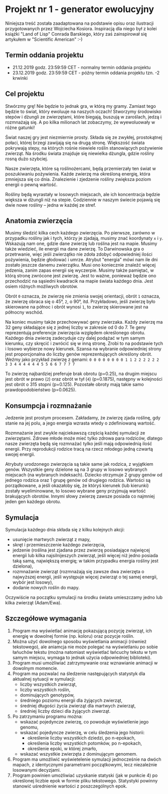 # Projekt nr 1 - generator ewolucyjny

Niniejsza treść została zaadaptowana na podstawie opisu oraz ilustracji przygotowanych przez Wojciecha Kosiora.
Inspiracją dla niego był z kolei książki "Land of Lisp" Conrada Barskiego, który zaś zainspirował się artykułem w
"Scientific American" :-)


## Termin oddania projektu

* 21.12.2019 godz. 23:59:59 CET - normalny termin oddania projektu
* 23.12.2019 godz. 23:59:59 CET - późny termin oddania projektu tzn. -2 krwinki

## Cel projektu

Stwórzmy grę! Nie będzie to jednak gra, w którą my gramy. Zamiast tego będzie
to świat, który ewoluuje na naszych oczach! Stworzymy środowisko stepów
i dżungli ze zwierzętami, które biegają, buszują w zaroślach, jedzą i rozmnażają
się. A po kilka milionach lat zobaczymy, że wyewoluowały w różne gatunki!


Świat naszej gry jest niezmiernie prosty. Składa się ze zwykłej, prostokątnej
połaci, której brzegi zawijają się na drugą stronę. Większość świata pokrywają
stepy, na których rośnie niewiele roślin stanowiących pożywienie zwierząt. Na
środku świata znajduje się niewielka dżungla, gdzie rośliny rosną dużo szybciej. 


Nasze zwierzęta, które są roślinożercami, będą przemierzały ten świat w poszukiwaniu pożywienia. Każde zwierzę ma
określoną energię, która zmniejsza się co dnia. Znalezienie i zjedzenie rośliny zwiększa poziom energii o pewną wartość.

Rośliny będą wyrastały w losowych miejscach, ale ich koncentracja będzie większa w dżungli niż na stepie. Codziennie w
naszym świecie pojawią się dwie nowe rośliny – jedna w każdej ze stref.

## Anatomia zwierzęcia

Musimy śledzić kilka cech każdego zwierzęcia. Po pierwsze, zarówno w przypadku rośliny jak i tych, którzy je zjadają,
musimy znać koordynaty `x` i `y`. Wskazują nam one, gdzie dane zwierzę lub roślina jest na mapie.  Musimy także wiedzieć,
ile energii ma dane zwierzę. To Darwinowska gra o przetrwanie, więc jeśli zwierzątko nie zdoła zdobyć odpowiedniej ilości
pożywienia, będzie głodować i umrze. Atrybut "energia" mówi nam ile dni zostało jeszcze danemu zwierzątku. Musi ono
koniecznie znaleźć więcej jedzenia, zanim zapas energii się wyczerpie.  Musimy także pamiętać, w którą stronę zwrócone
jest zwierzę. Jest to ważne, ponieważ będzie ono przechodzić na sąsiedni kwadracik na mapie świata każdego dnia. Jest
osiem różnych możliwych obrotów.


Obrót `0` oznacza, że zwierzę nie zmienia swojej orientacji, obrót `1` oznacza, że zwierzę obraca się o 45°, `2`, o 90°,
itd. Przykładowo, jeśli zwierzę było skierowane na północ i obrót wynosi `1`, to zwierzę skierowane jest na
północny wschód. 

Na koniec musimy także przechowywać geny zwierzaka. Każdy zwierzę ma 32 geny składające się z jednej liczby w zakresie od 0 do 7. 
Te geny reprezentują preferencje zwierzęcia względem określonego obrotu.  Każdego dnia zwierzę zadecyduje czy dalej
podążać w tym samym kierunku, czy skręcić i zwrócić się w inną stronę. Zrobi to na podstawie tych i losowo
wybierze nowy kierunek. Szansa na wybranie odpowiedniej strony jest proporcjonalna do liczby genów reprezentujących
określony obrót. Weźmy jako przykład zwierzę z genami:
`0 0 0 0 0 0 0 0 1 1 2 2 2 2 2 2 3 3 4 4 4 4 4 4 5 5 6 6 7 7 7 7`

To zwierzę najbardziej preferuje brak obrotu (p=0.25), na drugim miejscu jest obrót w prawo (`2`) oraz obrót w tył (`4`)
(p=0.1875), następny w kolejności jest obrót o 315 stopni (p=0.125). Pozostałe obroty mają takie samo prawdopodobieństwo (p=0.0625).

## Konsumpcja i rozmnażanie

Jedzenie jest prostym procesem. Zakładamy, że zwierzę zjada roślinę, gdy stanie na jej polu, a jego energia wzrasta
wtedy o zdefiniowaną wartość.

Rozmnażanie jest zwykle najciekawszą częścią każdej symulacji ze zwierzętami. Zdrowe młode może mieć tylko zdrowa para
rodziców, dlatego nasze zwierzęta będą się rozmnażać tylko jeśli mają odpowiednią ilość energii. Przy reprodukcji
rodzice tracą na rzecz młodego jedną czwartą swojej energii. 


Atrybuty urodzonego zwierzęcia są takie same jak rodzica, z wyjątkiem genów. Wszystkie geny dzielone są na 3 grupy w
losowo wybranych miejscach (na wybranych indeksach). Dziecko otrzymuje 2 grupy genów od jednego rodzica oraz 1 grupę
genów od drugiego rodzica. Wartości są porządkowane, a jeśli okazałoby się, że któryś kierunek (lub kierunki) zostały
wyeliminowane, to losowo wybrane geny przyjmują wartość brakujących obrotów. Innymi słowy zwierzę zawsze posiada co
najmniej jeden gen każdego obrotu.

## Symulacja

Symulacja każdego dnia składa się z kilku kolejnych akcji:
* usunięcie martwych zwierząt z mapy,
* skręt i przemieszczenie każdego zwierzęcia,
* jedzenie (roślina jest zjadana przez zwierzę posiadające najwięcej energii lub kilka najsilnijeszych zwierząt, jeśli więcej niż jedno
  posiada taką samą, największą energię; w takim przypadku energia rośliny jest dzielona),
* rozmnażanie zwierząt (rozmnażają się zawsze dwa zwierzęta o najwyższej energii, jeśli występuje więcej zwierząt o tej
  samej energii, wybór jest losowy),
* dodanie nowych roślin do mapy.

Oczywiście na początku symulacji na środku świata umieszczamy jedno lub kilka zwierząt (Adam/Ewa).

## Szczegółowe wymagania

1. Program ma wyświetlać animację pokazującą pozycję zwierząt, ich energię w dowolnej formie (np. koloru) oraz pozycje
   roślin.
2. Można użyć dowolnego sposobu wyświetlania animacji (również tekstowego), ale aniamcja nie może polegać na
   wyświetlaniu po sobie łańuchów tekstu (można natomiast wyświetlać łańcuchy tekstu w tym samym miejscu, wymaga to
   jednak użycia odpowiedniej biblioteki).
3. Program musi umożliwiać zatrzymywanie oraz wznawianie animacji w dowolnym momencie.
4. Program ma pozwalać na śledzenie następujących statystyk dla aktualnej sytuacji w symulacji:
   * liczby wszystkich zwierząt,
   * liczby wszystkich roślin,
   * dominujących genotypów,
   * średniego poziomu energii dla żyjących zwierząt,
   * średniej długości życia zwierząt dla martwych zwierząt,
   * średniej liczby dzieci dla żyjących ziwerząt.
5. Po zatrzymaniu programu można:
   * wskazać pojedyncze zwierzę, co powoduje wyświetlenie jego genomu,
   * wskazać pojedyncze zwierzę, w celu śledzenia jego historii:
     * określenie liczby wszystkich dziedzi, po n-epokach,
     * określenia liczby wszystkich potomków, po n-epokach,
     * określenie epoki, w której zmarło,
   * wskazać wszystkie zwierzęta z dominującym genomem.
6. Program ma umożliwić wyświetelenie symulacji jednocześnie na dwóch mapach, z identycznymi parametrami początkowymi,
   lecz niezależnie losowanymi decyzjami.
7. Program powinien umożliwiać uzyskanie statyski (jak w punkcie 4) po określonej liczbie epok w formie pliku tekstowego.
   Statystyki powinny stanowić uśrednienie wartości z poszczególnych epok.
